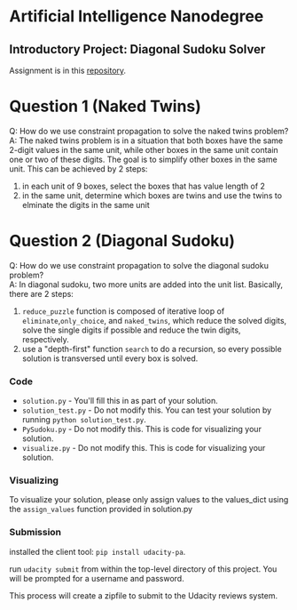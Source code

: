 # Artificial Intelligence Nanodegree
## Introductory Project: Diagonal Sudoku Solver

Assignment is in this [repository](https://github.com/udacity/aind-sudoku).

# Question 1 (Naked Twins)

Q: How do we use constraint propagation to solve the naked twins problem?  
A: The naked twins problem is in a situation that both boxes have the same 2-digit values in the same unit, while other boxes in the same unit contain one or two of these digits. The goal is to simplify other boxes in the same unit.  This can be achieved by 2 steps:

1. in each unit of 9 boxes, select the boxes that has value length of 2
2. in the same unit, determine which boxes are twins and use the twins to elminate the digits in the same unit 

# Question 2 (Diagonal Sudoku)
Q: How do we use constraint propagation to solve the diagonal sudoku problem?  
A: In diagonal sudoku, two more units are added into the unit list. Basically, there are 2 steps:

1. `reduce_puzzle`  function is composed of iterative loop of `eliminate`,`only_choice`, and `naked_twins`, which reduce the solved digits,  solve the single digits if possible and reduce the twin digits, respectively. 
2. use a "depth-first" function `search` to do a recursion, so every possible solution is transversed until every box is solved.

### Code

* `solution.py` - You'll fill this in as part of your solution.
* `solution_test.py` - Do not modify this. You can test your solution by running `python solution_test.py`.
* `PySudoku.py` - Do not modify this. This is code for visualizing your solution.
* `visualize.py` - Do not modify this. This is code for visualizing your solution.

### Visualizing

To visualize your solution, please only assign values to the values_dict using the ```assign_values``` function provided in solution.py

### Submission
installed the client tool: `pip install udacity-pa`.  

run `udacity submit` from within the top-level directory of this project.  You will be prompted for a username and password.  

This process will create a zipfile to submit to the Udacity reviews system.

